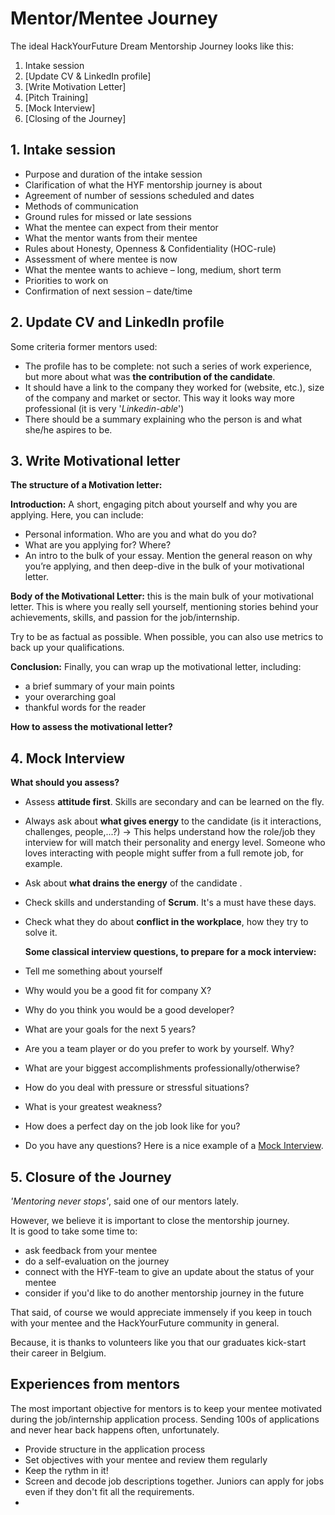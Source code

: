 # Mentor/Mentee Journey

The ideal HackYourFuture Dream Mentorship Journey looks like this:

1. Intake session
2. \[Update CV & LinkedIn profile\]
3. \[Write Motivation Letter\]
4. \[Pitch Training\]
5. \[Mock Interview\]
6. \[Closing of the Journey\]

## 1. Intake session

* Purpose and duration of the intake session
* Clarification of what the HYF mentorship journey is about
* Agreement of number of sessions scheduled and dates
* Methods of communication
* Ground rules for missed or late sessions
* What the mentee can expect from their mentor
* What the mentor wants from their mentee
* Rules about Honesty, Openness & Confidentiality \(HOC-rule\)
* Assessment of where mentee is now
* What the mentee wants to achieve – long, medium, short term
* Priorities to work on
* Confirmation of next session – date/time

## 2. Update CV and LinkedIn profile

Some criteria former mentors used:

* The profile has to be complete: not such a series of work experience, but more about what was **the contribution of the candidate**.
* It should have a link to the company they worked for \(website,  etc.\), size of the company and market or sector. This way it looks way more professional \(it is very '_Linkedin-able_'\)
* There should be a summary explaining who the person is and what she/he aspires to be.

## 3. Write Motivational letter

**The structure of a Motivation letter:**

**Introduction:** A short, engaging pitch about yourself and why you are applying. Here, you can include:

* Personal information. Who are you and what do you do?
* What are you applying for? Where?
* An intro to the bulk of your essay. Mention the general reason on why you’re applying, and then deep-dive in the bulk of your motivational letter.

**Body of the Motivational Letter:** this is the main bulk of your motivational letter. This is where you really sell yourself, mentioning stories behind your achievements, skills, and passion for the job/internship.

Try to be as factual as possible. When possible, you can also use metrics to back up your qualifications.

**Conclusion:** Finally, you can wrap up the motivational letter, including:

* a brief summary of your main points
* your overarching goal
* thankful words for the reader

**How to assess the motivational letter?**

## 4. Mock Interview

**What should you assess?**

* Assess **attitude first**. Skills are secondary and can be learned on the fly.
* Always ask about **what gives energy** to the candidate \(is it interactions, challenges, people,...?\) -&gt; This helps understand how the role/job they interview for will match their personality and energy level. Someone who loves interacting with people might suffer from a full remote job, for example.
* Ask about **what drains the energy** of the candidate .
* Check skills and understanding of **Scrum**. It's a must have these days.
* Check what they do about **conflict in the workplace**, how they try to solve it.

  **Some classical interview questions, to prepare for a mock interview:**

* Tell me something about yourself
* Why would you be a good fit for company X?
* Why do you think you would be a good developer?
* What are your goals for the next 5 years?
* Are you a team player or do you prefer to work by yourself. Why?
* What are your biggest accomplishments professionally/otherwise?
* How do you deal with pressure or stressful situations?
* What is your greatest weakness?
* How does a perfect day on the job look like for you?
* Do you have any questions?  Here is a nice example of a [Mock Interview](https://youtu.be/ZV373VaS4UM).

## 5. Closure of the Journey

_'Mentoring never stops'_, said one of our mentors lately.

However, we believe it is important to close the mentorship journey.  
It is good to take some time to:

* ask feedback from your mentee
* do a self-evaluation on the journey
* connect with the HYF-team to give an update about the status of your mentee
* consider if you'd like to do another mentorship journey in the future

That said, of course we would appreciate immensely if you keep in touch with your mentee and the HackYourFuture community in general.

Because, it is thanks to volunteers like you that our graduates kick-start their career in Belgium.

## Experiences from mentors
The most important objective for mentors is to keep your mentee motivated during the job/internship application process. Sending 100s of applications and never hear back happens often, unfortunately.

* Provide structure in the application process
* Set objectives with your mentee and review them regularly
* Keep the rythm in it!
* Screen and decode job descriptions together. Juniors can apply for jobs even if they don't fit all the requirements.
* 
